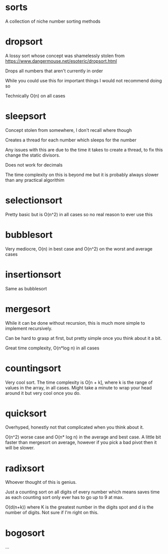 # sorts
A collection of niche number sorting methods

# dropsort
A lossy sort whose concept was shamelessly stolen from https://www.dangermouse.net/esoteric/dropsort.html

Drops all numbers that aren't currently in order

While you could use this for important things I would not recommend doing so

Technically O(n) on all cases

# sleepsort
Concept stolen from somewhere, I don't recall where though

Creates a thread for each number which sleeps for the number

Any issues with this are due to the time it takes to create a thread, to fix this change the static divisors. 

Does not work for decimals

The time complexity on this is beyond me but it is probably always slower than any practical algorithim

# selectionsort

Pretty basic but is O(n^2) in all cases so no real reason to ever use this

# bubblesort

Very mediocre, O(n) in best case and O(n^2) on the worst and average cases

# insertionsort

Same as bubblesort

# mergesort

While it can be done without recursion, this is much more simple to implement recursively.

Can be hard to grasp at first, but pretty simple once you think about it a bit.

Great time complexity, O(n*log n) in all cases

# countingsort

Very cool sort. The time complexity is O[n + k], where k is the range of values in the array, in all cases. Might take a minute to wrap your head around it but very cool once you do.

# quicksort

Overhyped, honestly not that complicated when you think about it.

O(n^2) worse case and O(n* log n) in the average and best case. A little bit faster than mergesort on average, however if you pick a bad pivot then it will be slower. 

# radixsort

Whoever thought of this is genius.

Just a counting sort on all digits of every number which means saves time as each counting sort only ever has to go up to 9 at max.

O(d(n+k)) where K is the greatest number in the digits spot and d is the number of digits. Not sure if I'm right on this.

# bogosort

...
